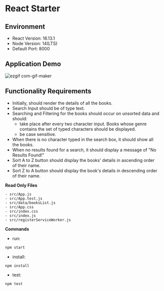 # React Starter

## Environment 

- React Version: 16.13.1
- Node Version: 14(LTS)
- Default Port: 8000

## Application Demo

![ezgif com-gif-maker](https://user-images.githubusercontent.com/110250951/188701596-d15a34d4-17dc-47fb-b968-4e262c071b69.gif)

## Functionality Requirements

- Initially, should render the details of all the books.
- Search Input should be of type text.
- Searching and Filtering for the books should occur on unsorted data and should:
  - take place after every two character input. Books whose genre contains the set of typed characters should be displayed.
  - be case sensitive.
- When there is no character typed in the search box, it should show all the books.
- When no results found for a search, it should display a message of "No Results Found!"
- Sort A to Z button should display the books' details in ascending order of their name.
- Sort Z to A button should display the book's details in descending order of their name.

**Read Only Files**

    - src/App.js
    - src/App.test.js
    - src/data/booksList.js
    - src/App.css
    - src/index.css
    - src/index.js
    - src/registerServiceWorker.js


**Commands**
- run: 
```bash
npm start
```
- install: 
```bash
npm install
```
- test: 
```bash
npm test
```

